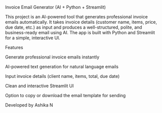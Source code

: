 Invoice Email Generator (AI + Python + Streamlit)

This project is an AI-powered tool that generates professional invoice emails automatically.
It takes invoice details (customer name, items, price, due date, etc.) as input and produces a well-structured, polite, and business-ready email using AI.
The app is built with Python and Streamlit for a simple, interactive UI.


Features

Generate professional invoice emails instantly

AI-powered text generation for natural language emails

Input invoice details (client name, items, total, due date)

Clean and interactive Streamlit UI

Option to copy or download the email template for sending

Developed by Ashika N
